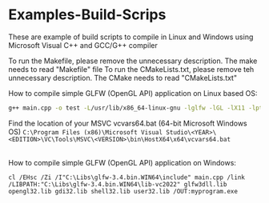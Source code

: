 # Examples-Build-Scrips
These are example of build scripts to compile in Linux and Windows using Microsoft Visual C++ and GCC/G++ compiler

To run the Makefile, please remove the unnecessary description. The make needs to read "Makefile" file
To run the CMakeLists.txt, please remove teh unnecessary description. The CMake needs to read "CMakeLists.txt" 

How to compile simple GLFW (OpenGL API) application on Linux based OS: 
```bash                                                                                                 
g++ main.cpp -o test -L/usr/lib/x86_64-linux-gnu -lglfw -lGL -lX11 -lpthread
```

Find the location of your MSVC vcvars64.bat (64-bit Microsoft Windows OS)
`C:\Program Files (x86)\Microsoft Visual Studio\<YEAR>\<EDITION>\VC\Tools\MSVC\<VERSION>\bin\HostX64\x64\vcvars64.bat`

<br>How to compile simple GLFW (OpenGL API) application on Windows:</br>
```DOS
cl /EHsc /Zi /I"C:\Libs\glfw-3.4.bin.WIN64\include" main.cpp /link /LIBPATH:"C:\Libs\glfw-3.4.bin.WIN64\lib-vc2022" glfw3dll.lib opengl32.lib gdi32.lib shell32.lib user32.lib /OUT:myprogram.exe
```
